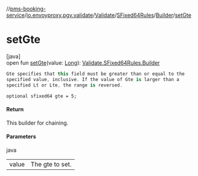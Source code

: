 //[pms-booking-service](../../../../../index.md)/[io.envoyproxy.pgv.validate](../../../index.md)/[Validate](../../index.md)/[SFixed64Rules](../index.md)/[Builder](index.md)/[setGte](set-gte.md)

# setGte

[java]\
open fun [setGte](set-gte.md)(value: [Long](https://kotlinlang.org/api/core/kotlin-stdlib/kotlin/-long/index.html)): [Validate.SFixed64Rules.Builder](index.md)

```kotlin
Gte specifies that this field must be greater than or equal to the
specified value, inclusive. If the value of Gte is larger than a
specified Lt or Lte, the range is reversed.

```
`optional sfixed64 gte = 5;`

#### Return

This builder for chaining.

#### Parameters

java

| | |
|---|---|
| value | The gte to set. |